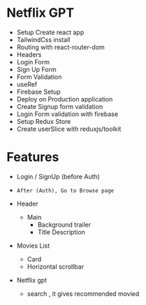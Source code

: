 # Netflix GPT

- Setup Create react app
- TailwindCss install
- Routing with react-router-dom
- Headers
- Login Form
- Sign Up Form
- Form Validation
- useRef
- Firebase Setup
- Deploy on Production application
- Create Signup form validation
- Login Form validation with firebase
- Setup Redux Store
- Create userSlice with reduxjs/toolkit

# Features

- Login / SignUp (before Auth)

- `After (Auth), Go to Browse page `
- Header

  - Main
    - Background trailer
    - Title Description

- Movies List

  - Card
  - Horizontal scrollbar

- Netflix gpt
  - search , it gives recommended movied
